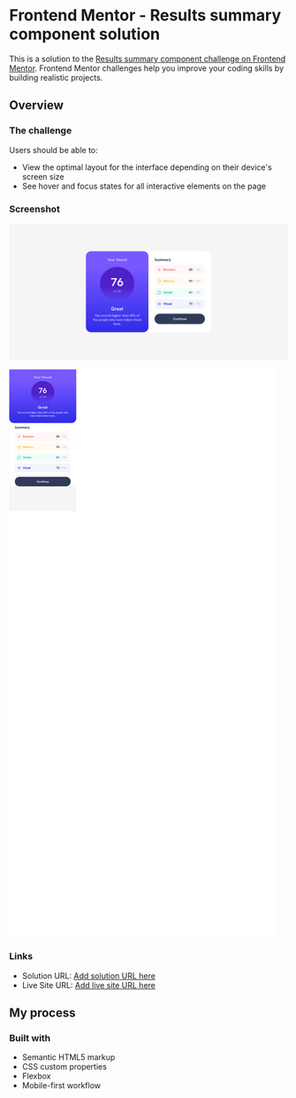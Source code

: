 # Frontend Mentor - Results summary component solution

This is a solution to the [Results summary component challenge on Frontend Mentor](https://www.frontendmentor.io/challenges/results-summary-component-CE_K6s0maV). Frontend Mentor challenges help you improve your coding skills by building realistic projects. 

## Overview

### The challenge

Users should be able to:

- View the optimal layout for the interface depending on their device's screen size
- See hover and focus states for all interactive elements on the page

### Screenshot

![Design preview for the Results summary component coding challenge](./design/Screenshot%202024-06-11%20at%2000-20-29%20Frontend%20Mentor%20Results%20summary%20component.png)


![Design preview fon Mobile](./design/Screenshot%202024-06-11%20at%2000-26-07%20Frontend%20Mentor%20Results%20summary%20component.png)

### Links

- Solution URL: [Add solution URL here](https://github.com/Osama-Alsafwani/Forth-solution.git)
- Live Site URL: [Add live site URL here](https://osama-alsafwani.github.io/Forth-solution/)

## My process

### Built with

- Semantic HTML5 markup
- CSS custom properties
- Flexbox
- Mobile-first workflow

